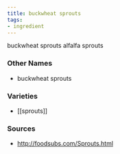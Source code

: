 ```yaml
---
title: buckwheat sprouts
tags:
- ingredient
---
```

buckwheat sprouts alfalfa sprouts

### Other Names

* buckwheat sprouts

### Varieties

* [[sprouts]]

### Sources
* http://foodsubs.com/Sprouts.html
